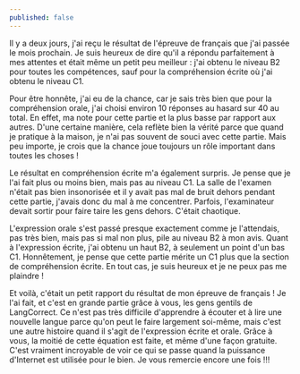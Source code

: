 ```yaml
---
published: false
---
```

Il y a deux jours, j'ai reçu le résultat de l'épreuve de français que j'ai passée le mois prochain. Je suis heureux de dire qu'il a répondu parfaitement à mes attentes et était même un petit peu meilleur : j'ai obtenu le niveau B2 pour toutes les compétences, sauf pour la compréhension écrite où j'ai obtenu le niveau C1.

Pour être honnête, j'ai eu de la chance, car je sais très bien que pour la compréhension orale, j'ai choisi environ 10 réponses au hasard sur 40 au total. En effet, ma note pour cette partie et la plus basse par rapport aux autres. D'une certaine manière, cela reflète bien la vérité parce que quand je pratique à la maison, je n'ai pas souvent de souci avec cette partie. Mais peu importe, je crois que la chance joue toujours un rôle important dans toutes les choses !

Le résultat en compréhension écrite m'a également surpris. Je pense que je l'ai fait plus ou moins bien, mais pas au niveau C1. La salle de l'examen n'était pas bien insonorisée et il y avait pas mal de bruit dehors pendant cette partie, j'avais donc du mal à me concentrer. Parfois, l'examinateur devait sortir pour faire taire les gens dehors. C'était chaotique.

L'expression orale s'est passé presque exactement comme je l'attendais, pas très bien, mais pas si mal non plus, pile au niveau B2 à mon avis. Quant à l'expression écrite, j'ai obtenu un haut B2, à seulement un point d'un bas C1. Honnêtement, je pense que cette partie mérite un C1 plus que la section de compréhension écrite. En tout cas, je suis heureux et je ne peux pas me plaindre !

Et voilà, c'était un petit rapport du résultat de mon épreuve de français ! Je l'ai fait, et c'est en grande partie grâce à vous, les gens gentils de LangCorrect. Ce n'est pas très difficile d'apprendre à écouter et à lire une nouvelle langue parce qu'on peut le faire largement soi-même, mais c'est une autre histoire quand il s'agit de l'expression écrite et orale. Grâce à vous, la moitié de cette équation est faite, et même d'une façon gratuite. C'est vraiment incroyable de voir ce qui se passe quand la puissance d'Internet est utilisée pour le bien. Je vous remercie encore une fois !!!
